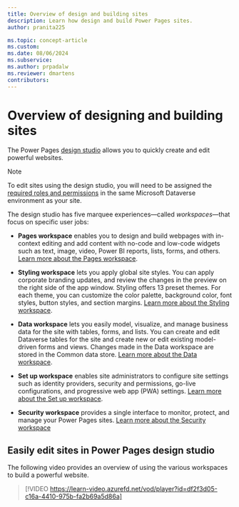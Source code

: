 ```yaml
---
title: Overview of design and building sites
description: Learn how design and build Power Pages sites.
author: pranita225

ms.topic: concept-article
ms.custom: 
ms.date: 08/06/2024
ms.subservice:
ms.author: prpadalw
ms.reviewer: dmartens
contributors:
---
```


# Overview of designing and building sites

The Power Pages [design studio](../getting-started/use-design-studio.md) allows you to quickly create and edit powerful websites.

> [!NOTE]
> To edit sites using the design studio, you will need to be assigned the [required roles and permissions](../admin/admin-roles.md#required-roles-and-permissions) in the same Microsoft Dataverse environment as your site. 

The design studio has five marquee experiences—called *workspaces*—that focus on specific user jobs:

- **Pages workspace** enables you to design and build webpages with in-context editing and add content with no-code and low-code widgets such as text, image, video, Power BI reports, lists, forms, and others. [Learn more about the Pages workspace](../getting-started/first-page.md).

- **Styling workspace** lets you apply global site styles. You can apply corporate branding updates, and review the changes in the preview on the right side of the app window. Styling offers 13 preset themes. For each theme, you can customize the color palette, background color, font styles, button styles, and section margins. [Learn more about the Styling workspace](../getting-started/style-site.md).

- **Data workspace** lets you easily model, visualize, and manage business data for the site with tables, forms, and lists. You can create and edit Dataverse tables for the site and create new or edit existing model-driven forms and views. Changes made in the Data workspace are stored in the Common data store. [Learn more about the Data workspace](../getting-started/use-data-workspace.md).

- **Set up workspace** enables site administrators to configure site settings such as identity providers, security and permissions, go-live configurations, and progressive web app (PWA) settings. [Learn more about the Set up workspace](setup-workspace.md).

- **Security workspace** provides a single interface to monitor, protect, and manage your Power Pages sites. [Learn more about the Security workspace](../getting-started/use-security-workspace.md)

## Easily edit sites in Power Pages design studio

The following video provides an overview of using the various workspaces to build a powerful website.<br />

> [!VIDEO https://learn-video.azurefd.net/vod/player?id=df2f3d05-c16a-4410-975b-fa2b69a5d86a]
